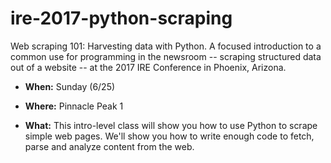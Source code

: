 # ire-2017-python-scraping
Web scraping 101: Harvesting data with Python. A focused introduction to a common use for programming in the newsroom -- scraping structured data out of a website -- at the 2017 IRE Conference in Phoenix, Arizona.

- **When:** Sunday (6/25)

- **Where:** Pinnacle Peak 1

- **What:** This intro-level class will show you how to use Python to scrape simple web pages. We'll show you how to write enough code to fetch, parse and analyze content from the web.